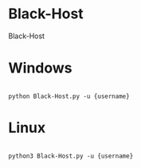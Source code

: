 # Black-Host
Black-Host
<h1>Windows</h1>
<pre><code>
python Black-Host.py -u {username}
</code></pre>
<h1>Linux</h1>
<pre><code>
python3 Black-Host.py -u {username}
</code></pre>
